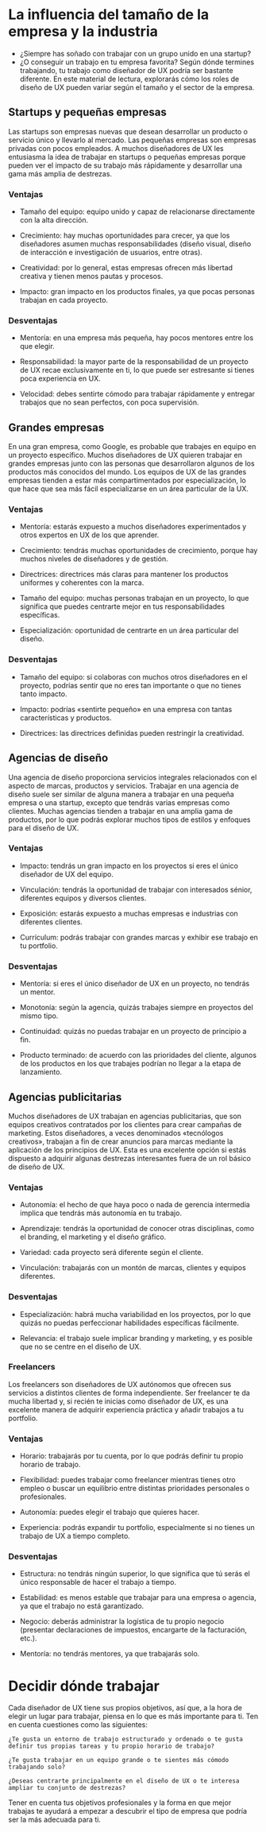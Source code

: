 # La influencia del tamaño de la empresa y la industria

- ¿Siempre has soñado con trabajar con un grupo unido en una startup? 
- ¿O conseguir un trabajo en tu empresa favorita? Según dónde termines trabajando, tu trabajo como diseñador de UX podría ser bastante diferente. 
En este material de lectura, explorarás cómo los roles de diseño de UX pueden variar según el tamaño y el sector de la empresa. 

## Startups y pequeñas empresas

Las startups son empresas nuevas que desean desarrollar un producto o servicio único y llevarlo al mercado. Las pequeñas empresas son empresas privadas con pocos empleados. A muchos diseñadores de UX les entusiasma la idea de trabajar en startups o pequeñas empresas porque pueden ver el impacto de su trabajo más rápidamente y desarrollar una gama más amplia de destrezas.

### Ventajas

- Tamaño del equipo: equipo unido y capaz de relacionarse directamente con la alta dirección.

- Crecimiento: hay muchas oportunidades para crecer, ya que los diseñadores asumen muchas responsabilidades (diseño visual, diseño de interacción e investigación de usuarios, entre otras).

-  Creatividad: por lo general, estas empresas ofrecen más libertad creativa y tienen menos pautas y procesos.

-  Impacto: gran impacto en los productos finales, ya que pocas personas trabajan en cada proyecto.

### Desventajas

-   Mentoría: en una empresa más pequeña, hay pocos mentores entre los que elegir.

-  Responsabilidad: la mayor parte de la responsabilidad de un proyecto de UX recae exclusivamente en ti, lo que puede ser estresante si tienes poca experiencia en UX.

-  Velocidad: debes sentirte cómodo para trabajar rápidamente y entregar trabajos que no sean perfectos, con poca supervisión.

## Grandes empresas

En una gran empresa, como Google, es probable que trabajes en equipo en un proyecto específico. Muchos diseñadores de UX quieren trabajar en grandes empresas junto con las personas que desarrollaron algunos de los productos más conocidos del mundo. Los equipos de UX de las grandes empresas tienden a estar más compartimentados por especialización, lo que hace que sea más fácil especializarse en un área particular de la UX.

### Ventajas

-  Mentoría: estarás expuesto a muchos diseñadores experimentados y otros expertos en UX de los que aprender.

-  Crecimiento: tendrás muchas oportunidades de crecimiento, porque hay muchos niveles de diseñadores y de gestión.

-  Directrices: directrices más claras para mantener los productos uniformes y coherentes con la marca.

- Tamaño del equipo: muchas personas trabajan en un proyecto, lo que significa que puedes centrarte mejor en tus responsabilidades específicas. 

- Especialización: oportunidad de centrarte en un área particular del diseño.

### Desventajas

- Tamaño del equipo: si colaboras con muchos otros diseñadores en el proyecto, podrías sentir que no eres tan importante o que no tienes tanto impacto.
- Impacto: podrías «sentirte pequeño» en una empresa con tantas características y productos.

- Directrices: las directrices definidas pueden restringir la creatividad.

## Agencias de diseño

Una agencia de diseño proporciona servicios integrales relacionados con el aspecto de marcas, productos y servicios. Trabajar en una agencia de diseño suele ser similar de alguna manera a trabajar en una pequeña empresa o una startup, excepto que tendrás varias empresas como clientes. Muchas agencias tienden a trabajar en una amplia gama de productos, por lo que podrás explorar muchos tipos de estilos y enfoques para el diseño de UX.

### Ventajas

- Impacto: tendrás un gran impacto en los proyectos si eres el único diseñador de UX del equipo.

- Vinculación: tendrás la oportunidad de trabajar con interesados sénior, diferentes equipos y diversos clientes.

- Exposición: estarás expuesto a muchas empresas e industrias con diferentes clientes. 

- Currículum: podrás trabajar con grandes marcas y exhibir ese trabajo en tu portfolio.

### Desventajas

- Mentoría: si eres el único diseñador de UX en un proyecto, no tendrás un mentor.

- Monotonía: según la agencia, quizás trabajes siempre en proyectos del mismo tipo.

- Continuidad: quizás no puedas trabajar en un proyecto de principio a fin.

- Producto terminado: de acuerdo con las prioridades del cliente, algunos de los productos en los que trabajes podrían no llegar a la etapa de lanzamiento.

## Agencias publicitarias

Muchos diseñadores de UX trabajan en agencias publicitarias, que son equipos creativos contratados por los clientes para crear campañas de marketing. Estos diseñadores, a veces denominados «tecnólogos creativos», trabajan a fin de crear anuncios para marcas mediante la aplicación de los principios de UX. Esta es una excelente opción si estás dispuesto a adquirir algunas destrezas interesantes fuera de un rol básico de diseño de UX.

### Ventajas

- Autonomía: el hecho de que haya poco o nada de gerencia intermedia implica que tendrás más autonomía en tu trabajo.

- Aprendizaje: tendrás la oportunidad de conocer otras disciplinas, como el branding, el marketing y el diseño gráfico. 

- Variedad: cada proyecto será diferente según el cliente.

- Vinculación: trabajarás con un montón de marcas, clientes y equipos diferentes.

### Desventajas

- Especialización: habrá mucha variabilidad en los proyectos, por lo que quizás no puedas perfeccionar habilidades específicas fácilmente.

- Relevancia: el trabajo suele implicar branding y marketing, y es posible que no se centre en el diseño de UX.

### Freelancers

Los freelancers son diseñadores de UX autónomos que ofrecen sus servicios a distintos clientes de forma independiente. Ser freelancer te da mucha libertad y, si recién te inicias como diseñador de UX, es una excelente manera de adquirir experiencia práctica y añadir trabajos a tu portfolio. 

### Ventajas

- Horario: trabajarás por tu cuenta, por lo que podrás definir tu propio horario de trabajo.

- Flexibilidad: puedes trabajar como freelancer mientras tienes otro empleo o buscar un equilibrio entre distintas prioridades personales o profesionales.

- Autonomía: puedes elegir el trabajo que quieres hacer.

- Experiencia: podrás expandir tu portfolio, especialmente si no tienes un trabajo de UX a tiempo completo.

### Desventajas

- Estructura: no tendrás ningún superior, lo que significa que tú serás el único responsable de hacer el trabajo a tiempo.

- Estabilidad: es menos estable que trabajar para una empresa o agencia, ya que el trabajo no está garantizado.

- Negocio: deberás administrar la logística de tu propio negocio (presentar declaraciones de impuestos, encargarte de la facturación, etc.).

- Mentoría: no tendrás mentores, ya que trabajarás solo.

# Decidir dónde trabajar

Cada diseñador de UX tiene sus propios objetivos, así que, a la hora de elegir un lugar para trabajar, piensa en lo que es más importante para ti. Ten en cuenta cuestiones como las siguientes:

    ¿Te gusta un entorno de trabajo estructurado y ordenado o te gusta definir tus propias tareas y tu propio horario de trabajo? 

    ¿Te gusta trabajar en un equipo grande o te sientes más cómodo trabajando solo? 

    ¿Deseas centrarte principalmente en el diseño de UX o te interesa ampliar tu conjunto de destrezas? 

Tener en cuenta tus objetivos profesionales y la forma en que mejor trabajas te ayudará a empezar a descubrir el tipo de empresa que podría ser la más adecuada para ti.


